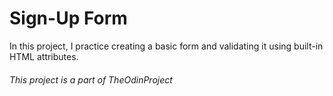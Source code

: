 # Sign-Up Form

In this project, I practice creating a basic form and validating it
using built-in HTML attributes.

###### This project is a part of TheOdinProject